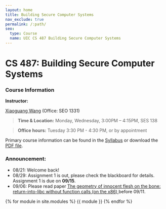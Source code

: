 ```yaml
---
layout: home
title: Building Secure Computer Systems
nav_exclude: true
permalink: /:path/
seo:
  type: Course
  name: UIC CS 487 Building Secure Computer Systems
---
```


# CS 487: Building Secure Computer Systems

### Course Information
**Instructor:**

[Xiaoguang Wang](https://xiaoguang.wang/) (Office: SEO 1331)

> **Time & Location:**	Monday, Wednesday, 3:00PM – 4:15PM, SES 138

> **Office hours:** Tuesday 3:30 PM - 4:30 PM, or by appointment

<!--
The link to this webpage is [https://sysec-uic.github.io/cs487-f23](https://sysec-uic.github.io/cs487-f23).
-->

Primary course information can be found in the [Syllabus](https://sysec-uic.github.io/cs487-f23/syllabus/) or download the [PDF file](https://github.com/sysec-uic/cs487-f23/raw/main/files/CS487_Fall23_Syllabus.pdf).

### Announcement:
- 08/21: Welcome back!
- 08/29: Assignment 1 is out, please check the blackboard for details. Assignment 1 is due on **09/15**.
- 09/06: Please read paper [The geometry of innocent flesh on the bone: return-into-libc without function calls (on the x86)
](https://dl.acm.org/doi/10.1145/1315245.1315313) before 09/11.

{% for module in site.modules %}
{{ module }}
{% endfor %}
